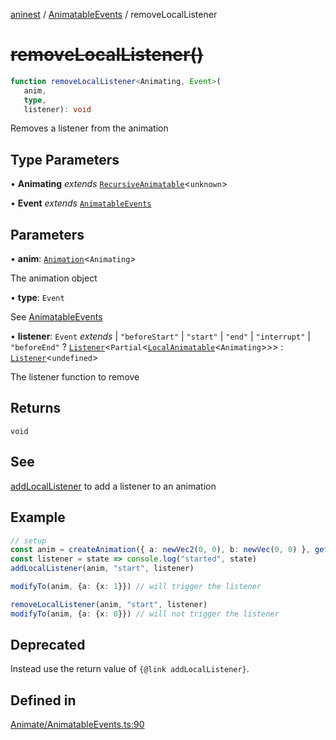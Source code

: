 [aninest](../../index.md) / [AnimatableEvents](../index.md) / removeLocalListener

# ~~removeLocalListener()~~

```ts
function removeLocalListener<Animating, Event>(
   anim, 
   type, 
   listener): void
```

Removes a listener from the animation

## Type Parameters

• **Animating** *extends* [`RecursiveAnimatable`](../../AnimatableTypes/type-aliases/RecursiveAnimatable.md)\<`unknown`\>

• **Event** *extends* [`AnimatableEvents`](../type-aliases/AnimatableEvents.md)

## Parameters

• **anim**: [`Animation`](../../AnimatableTypes/type-aliases/Animation.md)\<`Animating`\>

The animation object

• **type**: `Event`

See [AnimatableEvents](../type-aliases/AnimatableEvents.md)

• **listener**: `Event` *extends* 
  \| `"beforeStart"`
  \| `"start"`
  \| `"end"`
  \| `"interrupt"`
  \| `"beforeEnd"` ? [`Listener`](../../Listeners/type-aliases/Listener.md)\<`Partial`\<[`LocalAnimatable`](../../AnimatableTypes/type-aliases/LocalAnimatable.md)\<`Animating`\>\>\> : [`Listener`](../../Listeners/type-aliases/Listener.md)\<`undefined`\>

The listener function to remove

## Returns

`void`

## See

[addLocalListener](addLocalListener.md) to add a listener to an animation

## Example

```ts
// setup
const anim = createAnimation({ a: newVec2(0, 0), b: newVec(0, 0) }, getLinearInterp(1))
const listener = state => console.log("started", state)
addLocalListener(anim, "start", listener)

modifyTo(anim, {a: {x: 1}}) // will trigger the listener

removeLocalListener(anim, "start", listener)
modifyTo(anim, {a: {x: 0}}) // will not trigger the listener
```

## Deprecated

Instead use the return value of `{@link addLocalListener}`.

## Defined in

[Animate/AnimatableEvents.ts:90](https://github.com/zphrs/aninest/tree//core/src/Animate/AnimatableEvents.ts#L90)
